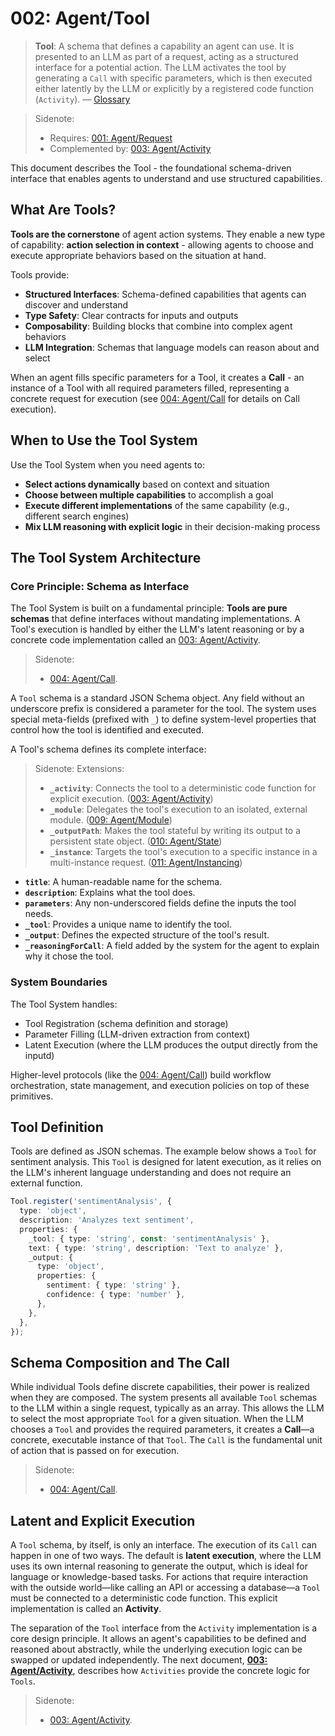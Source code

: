 # 002: Agent/Tool

> **Tool**: A schema that defines a capability an agent can use. It is presented to an LLM as part of a request, acting as a structured interface for a potential action. The LLM activates the tool by generating a `Call` with specific parameters, which is then executed either latently by the LLM or explicitly by a registered code function (`Activity`). — [Glossary](./000_glossary.md)

> Sidenote:
>
> - Requires: [001: Agent/Request](./001_agent_request.md)
> - Complemented by: [003: Agent/Activity](./003_agent_activity.md)

This document describes the Tool - the foundational schema-driven interface that enables agents to understand and use structured capabilities.

## What Are Tools?

**Tools are the cornerstone** of agent action systems. They enable a new type of capability: **action selection in context** - allowing agents to choose and execute appropriate behaviors based on the situation at hand.

Tools provide:

- **Structured Interfaces**: Schema-defined capabilities that agents can discover and understand
- **Type Safety**: Clear contracts for inputs and outputs
- **Composability**: Building blocks that combine into complex agent behaviors
- **LLM Integration**: Schemas that language models can reason about and select

When an agent fills specific parameters for a Tool, it creates a **Call** - an instance of a Tool with all required parameters filled, representing a concrete request for execution (see [004: Agent/Call](./004_agent_call.md) for details on Call execution).

## When to Use the Tool System

Use the Tool System when you need agents to:

- **Select actions dynamically** based on context and situation
- **Choose between multiple capabilities** to accomplish a goal
- **Execute different implementations** of the same capability (e.g., different search engines)
- **Mix LLM reasoning with explicit logic** in their decision-making process

## The Tool System Architecture

### Core Principle: Schema as Interface

The Tool System is built on a fundamental principle: **Tools are pure schemas** that define interfaces without mandating implementations. A Tool's execution is handled by either the LLM's latent reasoning or by a concrete code implementation called an [003: Agent/Activity](./003_agent_activity.md).

> Sidenote:
>
> - [004: Agent/Call](./004_agent_call.md).

A `Tool` schema is a standard JSON Schema object. Any field without an underscore prefix is considered a parameter for the tool. The system uses special meta-fields (prefixed with `_`) to define system-level properties that control how the tool is identified and executed.

A Tool's schema defines its complete interface:

> Sidenote:
> Extensions:
>
> - **`_activity`**: Connects the tool to a deterministic code function for explicit execution. ([003: Agent/Activity](./003_agent_activity.md))
> - **`_module`**: Delegates the tool's execution to an isolated, external module. ([009: Agent/Module](./009_agent_module.md))
> - **`_outputPath`**: Makes the tool stateful by writing its output to a persistent state object. ([010: Agent/State](./010_agent_state.md))
> - **`_instance`**: Targets the tool's execution to a specific instance in a multi-instance request. ([011: Agent/Instancing](./011_agent_instancing.md))

- **`title`**: A human-readable name for the schema.
- **`description`**: Explains what the tool does.
- **`parameters`**: Any non-underscored fields define the inputs the tool needs.
- **`_tool`**: Provides a unique name to identify the tool.
- **`_output`**: Defines the expected structure of the tool's result.
- **`_reasoningForCall`**: A field added by the system for the agent to explain why it chose the tool.

### System Boundaries

The Tool System handles:

- Tool Registration (schema definition and storage)
- Parameter Filling (LLM-driven extraction from context)
- Latent Execution (where the LLM produces the output directly from the inputd)

Higher-level protocols (like the [004: Agent/Call](./004_agent_call.md)) build workflow orchestration, state management, and execution policies on top of these primitives.

## Tool Definition

Tools are defined as JSON schemas. The example below shows a `Tool` for sentiment analysis. This `Tool` is designed for latent execution, as it relies on the LLM's inherent language understanding and does not require an external function.

```typescript
Tool.register('sentimentAnalysis', {
  type: 'object',
  description: 'Analyzes text sentiment',
  properties: {
    _tool: { type: 'string', const: 'sentimentAnalysis' },
    text: { type: 'string', description: 'Text to analyze' },
    _output: {
      type: 'object',
      properties: {
        sentiment: { type: 'string' },
        confidence: { type: 'number' },
      },
    },
  },
});
```

## Schema Composition and The Call

While individual Tools define discrete capabilities, their power is realized when they are composed. The system presents all available `Tool` schemas to the LLM within a single request, typically as an array. This allows the LLM to select the most appropriate `Tool` for a given situation. When the LLM chooses a `Tool` and provides the required parameters, it creates a **Call**—a concrete, executable instance of that `Tool`. The `Call` is the fundamental unit of action that is passed on for execution.

> Sidenote:
>
> - [004: Agent/Call](./004_agent_call.md).

## Latent and Explicit Execution

A `Tool` schema, by itself, is only an interface. The execution of its `Call` can happen in one of two ways. The default is **latent execution**, where the LLM uses its own internal reasoning to generate the output, which is ideal for language or knowledge-based tasks. For actions that require interaction with the outside world—like calling an API or accessing a database—a `Tool` must be connected to a deterministic code function. This explicit implementation is called an **Activity**.

The separation of the `Tool` interface from the `Activity` implementation is a core design principle. It allows an agent's capabilities to be defined and reasoned about abstractly, while the underlying execution logic can be swapped or updated independently. The next document, **[003: Agent/Activity](./003_agent_activity.md)**, describes how `Activities` provide the concrete logic for `Tools`.

> Sidenote:
>
> - [003: Agent/Activity](./003_agent_activity.md).
